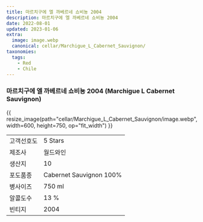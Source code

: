 ```yaml
---
title: 마르치구에 엘 까베르네 쇼비뇽 2004
description: 마르치구에 엘 까베르네 쇼비뇽 2004
date: 2022-08-01
updated: 2023-01-06
extra:
  image: image.webp
  canonical: cellar/Marchigue_L_Cabernet_Sauvignon/
taxonomies:
  tags:
    - Red
    - Chile
---
```


### 마르치구에 엘 까베르네 쇼비뇽 2004 (Marchigue L Cabernet Sauvignon)

<!-- more -->

{{ resize_image(path="cellar/Marchigue_L_Cabernet_Sauvignon/image.webp", width=600, height=750, op="fit_width") }}

|           |                                                    |  
| --------- | -------------------------------------------------- |
| 고객선호도   |  5 Stars |
| 제조사   |   월드와인 |
| 생산지   |   10 |
| 포도품종  |   Cabernet Sauvignon 100% |
| 병사이즈  |   750 ml |
| 알콜도수  |   13 % |
| 빈티지   |   2004 |